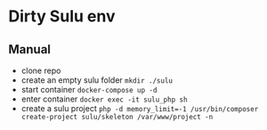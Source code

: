 # Dirty Sulu env

## Manual
- clone repo
- create an empty sulu folder `mkdir ./sulu`
- start container ``docker-compose up -d``
- enter container ``docker exec -it sulu_php sh``
- create a sulu project ``php -d memory_limit=-1 /usr/bin/composer create-project sulu/skeleton /var/www/project -n``

